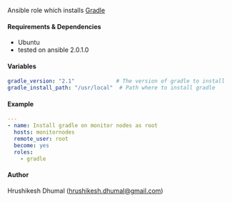 Ansible role which installs [Gradle](http://www.gradle.org/)

#### Requirements & Dependencies
- Ubuntu
- tested on ansible 2.0.1.0


#### Variables

```yaml
gradle_version: "2.1"             # The version of gradle to install
gradle_install_path: "/usr/local"  # Path where to install gradle
```

#### Example

```yaml
--- 
- name:	Install gradle on monitor nodes as root
  hosts: monitornodes
  remote_user: root
  become: yes
  roles:
    - gradle
```

#### Author
Hrushikesh Dhumal (hrushikesh.dhumal@gmail.com)
